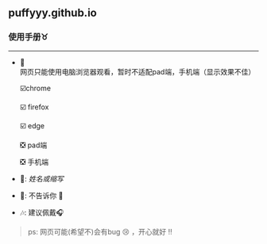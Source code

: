 ## puffyyy.github.io

### 使用手册:taurus:

---

- :gem: 网页只能使用电脑浏览器观看，暂时不适配pad端，手机端（显示效果不佳）

  :ballot_box_with_check: ​chrome 

  :ballot_box_with_check: firefox 

  :ballot_box_with_check: edge

  :negative_squared_cross_mark: pad端

  :negative_squared_cross_mark: 手机端

- :girl:: *姓名或缩写* 

- :closed_lock_with_key:: 不告诉你 :eyes:

- :notes:: 建议佩戴:headphones: 

 

> ps: 网页可能(希望不)会有bug :cry: ，开心就好​ :bangbang:

